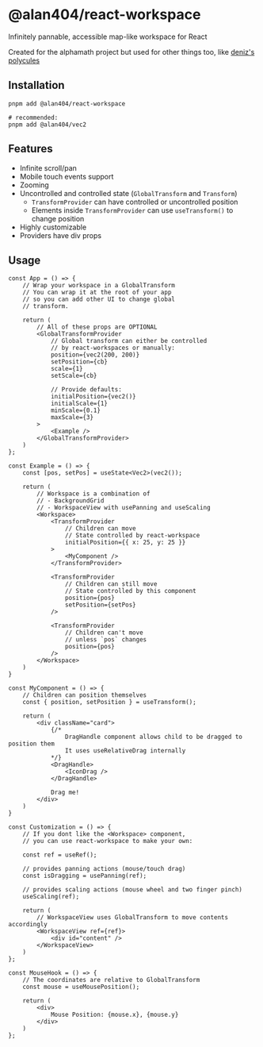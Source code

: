# @alan404/react-workspace

Infinitely pannable, accessible map-like workspace for React

Created for the alphamath project but used for other things too, like [deniz's polycules](https://github.com/TheAlan404/polycules)

## Installation

```
pnpm add @alan404/react-workspace

# recommended:
pnpm add @alan404/vec2
```

## Features

- Infinite scroll/pan
- Mobile touch events support
- Zooming
- Uncontrolled and controlled state (`GlobalTransform` and `Transform`)
  - `TransformProvider` can have controlled or uncontrolled position
  - Elements inside `TransformProvider` can use `useTransform()` to change position
- Highly customizable
- Providers have div props

## Usage

```tsx
const App = () => {
    // Wrap your workspace in a GlobalTransform
    // You can wrap it at the root of your app
    // so you can add other UI to change global
    // transform.

    return (
        // All of these props are OPTIONAL
        <GlobalTransformProvider
            // Global transform can either be controlled
            // by react-workspaces or manually:
            position={vec2(200, 200)}
            setPosition={cb}
            scale={1}
            setScale={cb}

            // Provide defaults:
            initialPosition={vec2()}
            initialScale={1}
            minScale={0.1}
            maxScale={3}
        >
            <Example />
        </GlobalTransformProvider>
    )
};

const Example = () => {
    const [pos, setPos] = useState<Vec2>(vec2());

    return (
        // Workspace is a combination of
        // - BackgroundGrid
        // - WorkspaceView with usePanning and useScaling
        <Workspace>
            <TransformProvider
                // Children can move
                // State controlled by react-workspace
                initialPosition={{ x: 25, y: 25 }}
            >
                <MyComponent />
            </TransformProvider>

            <TransformProvider
                // Children can still move
                // State controlled by this component
                position={pos}
                setPosition={setPos}
            />

            <TransformProvider
                // Children can't move
                // unless `pos` changes
                position={pos}
            />
        </Workspace>
    )
}

const MyComponent = () => {
    // Children can position themselves
    const { position, setPosition } = useTransform();

    return (
        <div className="card">
            {/*
                DragHandle component allows child to be dragged to position them
                It uses useRelativeDrag internally
            */}
            <DragHandle>
                <IconDrag />
            </DragHandle>

            Drag me!
        </div>
    )
}

const Customization = () => {
    // If you dont like the <Workspace> component,
    // you can use react-workspace to make your own:

    const ref = useRef();

    // provides panning actions (mouse/touch drag)
    const isDragging = usePanning(ref);

    // provides scaling actions (mouse wheel and two finger pinch)
    useScaling(ref);
    
    return (
        // WorkspaceView uses GlobalTransform to move contents accordingly
        <WorkspaceView ref={ref}>
            <div id="content" />
        </WorkspaceView>
    )
};

const MouseHook = () => {
    // The coordinates are relative to GlobalTransform
    const mouse = useMousePosition();

    return (
        <div>
            Mouse Position: {mouse.x}, {mouse.y}
        </div>
    )
};
```
